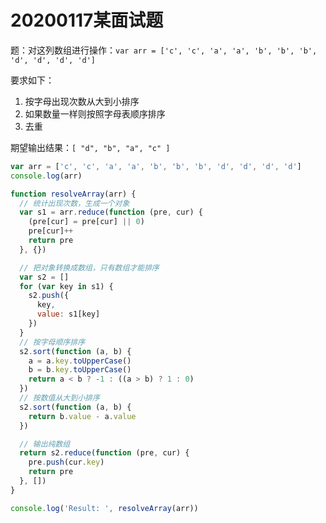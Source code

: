 # 20200117某面试题

题：对这列数组进行操作：`var arr = ['c', 'c', 'a', 'a', 'b', 'b', 'b', 'd', 'd', 'd', 'd']`

要求如下： 

1. 按字母出现次数从大到小排序
2. 如果数量一样则按照字母表顺序排序
3. 去重

期望输出结果：`[ "d", "b", "a", "c" ]`

```js
var arr = ['c', 'c', 'a', 'a', 'b', 'b', 'b', 'd', 'd', 'd', 'd']
console.log(arr)

function resolveArray(arr) {
  // 统计出现次数，生成一个对象
  var s1 = arr.reduce(function (pre, cur) {
    (pre[cur] = pre[cur] || 0)
    pre[cur]++
    return pre
  }, {})

  // 把对象转换成数组，只有数组才能排序
  var s2 = []
  for (var key in s1) {
    s2.push({
      key,
      value: s1[key]
    })
  }
  // 按字母顺序排序
  s2.sort(function (a, b) {
    a = a.key.toUpperCase()
    b = b.key.toUpperCase()
    return a < b ? -1 : ((a > b) ? 1 : 0)
  })
  // 按数值从大到小排序
  s2.sort(function (a, b) {
    return b.value - a.value
  })

  // 输出纯数组
  return s2.reduce(function (pre, cur) {
    pre.push(cur.key)
    return pre
  }, [])
}

console.log('Result: ', resolveArray(arr))
```

